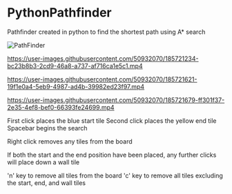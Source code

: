 # PythonPathfinder
Pathfinder created in python to find the shortest path using A* search

![PathFinder](https://user-images.githubusercontent.com/50932070/184986109-a0dfab60-1a4f-4830-8cf1-2b909b04c4d8.jpg)


https://user-images.githubusercontent.com/50932070/185721234-bc23b8b3-2cd9-46a8-a737-af716ca1e5c1.mp4


https://user-images.githubusercontent.com/50932070/185721621-19f1e0a4-5eb9-4987-ad4b-39982ed23f97.mp4


https://user-images.githubusercontent.com/50932070/185721679-ff301f37-2e35-4ef8-bef0-66393fe24699.mp4



First click places the blue start tile
Second click places the yellow end tile
Spacebar begins the search

Right click removes any tiles from the board

If both the start and the end position have been placed, 
any further clicks will place down a wall tile

'n' key to remove all tiles from the board
'c' key to remove all tiles excluding the start, end, and wall tiles
